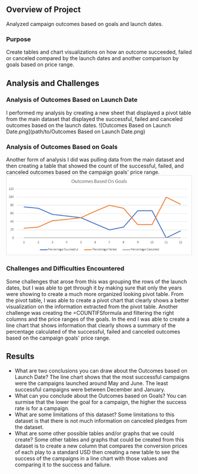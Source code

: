 ## Overview of Project
Analyzed campaign outcomes based on goals and launch dates.
### Purpose
Create tables and chart visualizations on how an outcome succeeded, failed or canceled compared by the launch dates and another comparison by goals based on price range.
## Analysis and Challenges

### Analysis of Outcomes Based on Launch Date
I performed my analysis by creating a new sheet that displayed a pivot table from the main dataset that displayed the successful, failed and canceled outcomes based on the launch dates. 
![Outcomes Based on Launch Date.png](path/to/Outcomes Based on Launch Date.png)

### Analysis of Outcomes Based on Goals
Another form of analysis I did was pulling data from the main dataset and then creating a table that showed the count of the successful, failed, and canceled outcomes based on the campaign goals' price range. 
![Outcomes_vs_Goals](Outcomes_vs_Goals.png)
### Challenges and Difficulties Encountered
Some challenges that arose from this was grouping the rows of the launch dates, but I was able to get through it by making sure that only the years were showing to create a much more organized looking pivot table. From the pivot table, I was able to create a pivot chart that clearly shows a better visualization on the information extracted from the pivot table. Another challenge was creating the =COUNTIFSformula and filtering the right columns and the price ranges of the goals. In the end I was able to create a line chart that shows information that clearly shows a summary of the percentage calculated of the successful, failed and canceled outcomes based on the campaign goals' price range.
## Results

- What are two conclusions you can draw about the Outcomes based on Launch Date?
The line chart shows that the most successful campaigns were the campaigns launched around May and June. The least successful campaigns were between December and January. 
- What can you conclude about the Outcomes based on Goals?
You can surmise that the lower the goal for a campaign, the higher the success rate is for a campaign.
- What are some limitations of this dataset?
Some limitations to this dataset is that there is not much information on canceled pledges from the dataset.
- What are some other possible tables and/or graphs that we could create?
Some other tables and graphs that could be created from this dataset is to create a new column that compares the conversion prices of each play to a standard USD then creating a new table to see the success of the campaigns in a line chart with those values and comparing it to the success and failure. 
